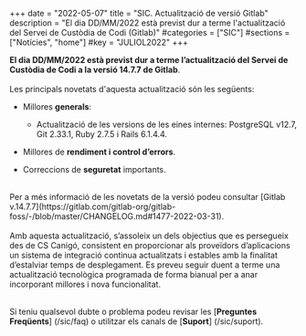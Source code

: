 +++
date        = "2022-05-07"
title       = "SIC. Actualització de versió Gitlab"
description = "El dia DD/MM/2022 està previst dur a terme l'actualització del Servei de Custòdia de Codi (Gitlab)"
#categories  = ["SIC"]
#sections    = ["Notícies", "home"]
#key         = "JULIOL2022"
+++

**El dia DD/MM/2022 està previst dur a terme l’actualització del Servei de Custòdia de Codi a la versió 14.7.7 de Gitlab**.
<br>
<br>
Les principals novetats d'aquesta actualització són les següents:
<br>

* Millores **generals**:
    * Actualització de les versions de les eines internes: PostgreSQL v12.7, Git 2.33.1, Ruby 2.7.5 i Rails 6.1.4.4.

* Millores de **rendiment i control d’errors**.
* Correccions de **seguretat** importants.

<br>
Per a més informació de les novetats de la versió podeu consultar [Gitlab v.14.7.7](https://gitlab.com/gitlab-org/gitlab-foss/-/blob/master/CHANGELOG.md#1477-2022-03-31).
<br>
<br>
Amb aquesta actualització, s’assoleix un dels objectius que es persegueix des de CS Canigó, consistent en proporcionar als
proveïdors d’aplicacions un sistema de integració continua actualitzats i estables amb la finalitat d’estalviar temps de desplegament.
Es preveu seguir duent a terme una actualització tecnològica programada de forma bianual per a anar incorporant
millores i nova funcionalitat.
<br>
<br>

Si teniu qualsevol dubte o problema podeu revisar les [**Preguntes Freqüents**] (/sic/faq) o utilitzar els canals de [**Suport**] (/sic/suport).